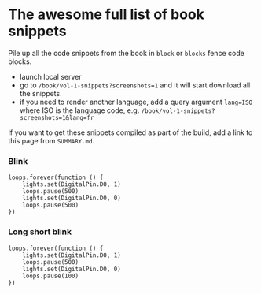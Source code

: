 # The awesome full list of book snippets

Pile up all the code snippets from the book in `block` or `blocks` fence code blocks.

* launch local server
* go to `/book/vol-1-snippets?screenshots=1` and it will start download all the snippets.
* if you need to render another language, add a query argument `lang=ISO` where ISO is the language code, e.g. `/book/vol-1-snippets?screenshots=1&lang=fr`

If you want to get these snippets compiled as part of the build, add a link to this page from `SUMMARY.md`.

### Blink

```blocks
loops.forever(function () {
    lights.set(DigitalPin.D0, 1)
    loops.pause(500)
    lights.set(DigitalPin.D0, 0)
    loops.pause(500)
})
```

### Long short blink

```blocks
loops.forever(function () {
    lights.set(DigitalPin.D0, 1)
    loops.pause(500)
    lights.set(DigitalPin.D0, 0)
    loops.pause(100)
})
```